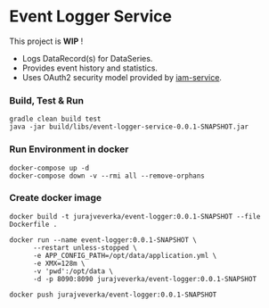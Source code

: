 # Event Logger Service
This project is __WIP__ !

* Logs DataRecord(s) for DataSeries.
* Provides event history and statistics.
* Uses OAuth2 security model provided by [iam-service](https://github.com/jveverka/iam-service).

### Build, Test & Run 
```
gradle clean build test
java -jar build/libs/event-logger-service-0.0.1-SNAPSHOT.jar 
```

### Run Environment in docker
```
docker-compose up -d
docker-compose down -v --rmi all --remove-orphans
```

### Create docker image
```
docker build -t jurajveverka/event-logger:0.0.1-SNAPSHOT --file Dockerfile .

docker run --name event-logger:0.0.1-SNAPSHOT \
      --restart unless-stopped \
      -e APP_CONFIG_PATH=/opt/data/application.yml \
      -e XMX=128m \
      -v 'pwd':/opt/data \
      -d -p 8090:8090 jurajveverka/event-logger:0.0.1-SNAPSHOT
      
docker push jurajveverka/event-logger:0.0.1-SNAPSHOT     
```

